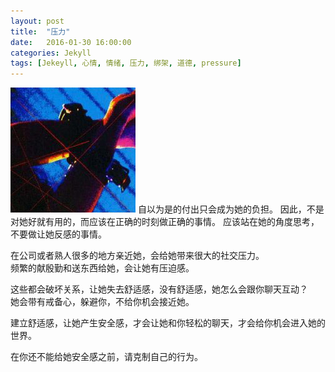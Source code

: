 ```yaml
---
layout: post
title:  "压力"
date:   2016-01-30 16:00:00
categories: Jekyll
tags: [Jekeyll, 心情, 情绪, 压力, 绑架, 道德, pressure]
---
```

<img src="/images/postimg/2016-01-30_3.jpg" alt="捆绑">  
自以为是的付出只会成为她的负担。  
因此，不是对她好就有用的，而应该在正确的时刻做正确的事情。  
应该站在她的角度思考，不要做让她反感的事情。

在公司或者熟人很多的地方亲近她，会给她带来很大的社交压力。  
频繁的献殷勤和送东西给她，会让她有压迫感。

这些都会破坏关系，让她失去舒适感，没有舒适感，她怎么会跟你聊天互动？  
她会带有戒备心，躲避你，不给你机会接近她。

建立舒适感，让她产生安全感，才会让她和你轻松的聊天，才会给你机会进入她的世界。

在你还不能给她安全感之前，请克制自己的行为。
